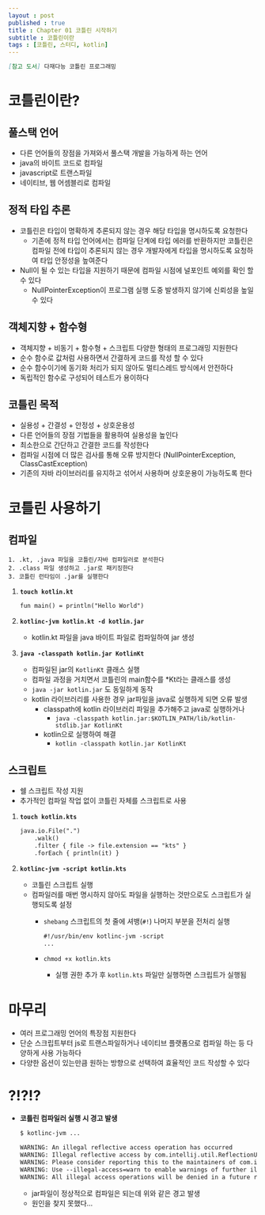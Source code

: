 ```yaml
---
layout : post
published : true
title : Chapter 01 코틀린 시작하기
subtitle : 코틀린이란
tags : [코틀린, 스터디, kotlin]
--- 
```


```markdown
[참고 도서] 다재다능 코틀린 프로그래밍
```

# 코틀린이란?
## 풀스택 언어
- 다른 언어들의 장점을 가져와서 풀스택 개발을 가능하게 하는 언어
- java의 바이트 코드로 컴파일
- javascript로 트랜스파일
- 네이티브, 웹 어셈블리로 컴파일

## 정적 타입 추론
- 코틀린은 타입이 명확하게 추론되지 않는 경우 해당 타입을 명시하도록 요청한다
    - 기존에 정적 타입 언어에서는 컴파일 단계에 타입 에러를 반환하지만 코틀린은 컴파일 전에 타입이 추론되지 않는 경우 개발자에게 타입을 명시하도록 요청하여 타입 안정성을 높여준다
- Null이 될 수 있는 타입을 지원하기 때문에 컴파일 시점에 널포인트 예외를 확인 할 수 있다
    - NullPointerException이 프로그램 실행 도중 발생하지 않기에 신뢰성을 높일 수 있다

## 객체지향 + 함수형
- 객체지향 + 비동기 + 함수형 + 스크립트 다양한 형태의 프로그래밍 지원한다
- 순수 함수로 값처럼 사용하면서 간결하게 코드를 작성 할 수 있다
- 순수 함수이기에 동기화 처리가 되지 않아도 멀티스레드 방식에서 안전하다
- 독립적인 함수로 구성되어 테스트가 용이하다

## 코틀린 목적
- 실용성 + 간결성 + 안정성 + 상호운용성
- 다른 언어들의 장점 기법들을 활용하여 실용성을 높인다
- 최소한으로 간단하고 간결한 코드를 작성한다
- 컴파일 시점에 더 많은 검사를 통해 오류 방지한다 (NullPointerException, ClassCastException)
- 기존의 자바 라이브러리를 유지하고 섞어서 사용하며 상호운용이 가능하도록 한다

# 코틀린 사용하기
## 컴파일
```
1. .kt, .java 파일을 코틀린/자바 컴파일러로 분석한다
2. .class 파일 생성하고 .jar로 패키징한다
3. 코틀린 런타임이 .jar를 실행한다
```
1. **`touch kotlin.kt`**

    ```markdown
    fun main() = println("Hello World")
    ```

2. **`kotlinc-jvm kotlin.kt -d kotlin.jar`**
    - kotlin.kt 파일을 java 바이트 파일로 컴파일하여 jar 생성
3. **`java -classpath kotlin.jar KotlinKt`**
    - 컴파일된 jar의 `KotlinKt` 클래스 실행
    - 컴파일 과정을 거치면서 코틀린의 main함수를 *Kt라는 클래스를 생성
    - `java -jar kotlin.jar` 도 동일하게 동작
    - kotlin 라이브러리를 사용한 경우 jar파일을 java로 실행하게 되면 오류 발생
        - classpath에 kotlin 라이브러리 파일을 추가해주고 java로 실행하거나
            - `java -classpath kotlin.jar:$KOTLIN_PATH/lib/kotlin-stdlib.jar KotlinKt`
        - kotlin으로 실행하여 해결
            - `kotlin -classpath kotlin.jar KotlinKt`

## 스크립트
- 쉘 스크립트 작성 지원
- 추가적인 컴파일 작업 없이 코틀린 자체를 스크립트로 사용
1. **`touch kotlin.kts`**

    ```markdown
    java.io.File(".")
    	.walk()
    	.filter { file -> file.extension == "kts" }
    	.forEach { println(it) }
    ```

2. **`kotlinc-jvm -script kotlin.kts`**
    - 코틀린 스크립트 실행
    - 컴파일러를 매번 명시하지 않아도 파일을 실행하는 것만으로도 스크립트가 실행되도록 설정
        - `shebang` 스크립트의 첫 줄에 셔뱅(`#!`) 나머지 부분을 전처리 실행

            ```markdown
            #!/usr/bin/env kotlinc-jvm -script
            ...
            ```

        - `chmod +x kotlin.kts`
            - 실행 권한 추가 후 `kotlin.kts` 파일만 실행하면 스크립트가 실행됨

# 마무리
- 여러 프로그래밍 언어의 특장점 지원한다
- 단순 스크립트부터 js로 트랜스파일하거나 네이티브 플랫폼으로 컴파일 하는 등 다양하게 사용 가능하다
- 다양한 옵션이 있는만큼 원하는 방향으로 선택하여 효율적인 코드 작성할 수 있다


# ?!?!?
- **코틀린 컴파일러 실행 시 경고 발생**

    ```markdown
    $ kotlinc-jvm ...

    WARNING: An illegal reflective access operation has occurred
    WARNING: Illegal reflective access by com.intellij.util.ReflectionUtil to method java.util.ResourceBundle.setParent(java.util.ResourceBundle)
    WARNING: Please consider reporting this to the maintainers of com.intellij.util.ReflectionUtil
    WARNING: Use --illegal-access=warn to enable warnings of further illegal reflective access operations
    WARNING: All illegal access operations will be denied in a future release
    ```

    - jar파일이 정상적으로 컴파일은 되는데 위와 같은 경고 발생
    - 원인을 찾지 못했다...
